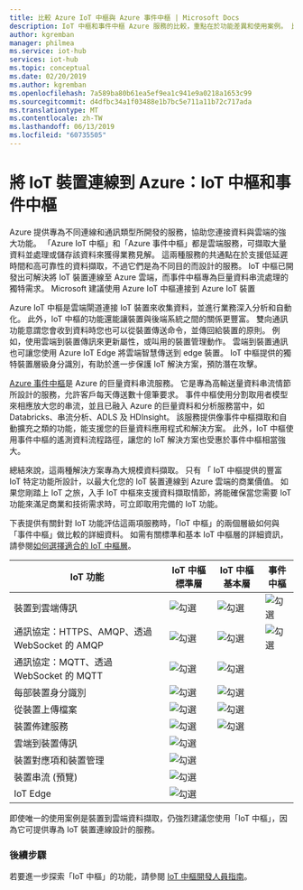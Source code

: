 ```yaml
---
title: 比較 Azure IoT 中樞與 Azure 事件中樞 | Microsoft Docs
description: IoT 中樞和事件中樞 Azure 服務的比較，重點在於功能差異和使用案例。 比較的項目包括支援的通訊協定、裝置管理、監視及檔案上傳。
author: kgremban
manager: philmea
ms.service: iot-hub
services: iot-hub
ms.topic: conceptual
ms.date: 02/20/2019
ms.author: kgremban
ms.openlocfilehash: 7a589ba80b61ea5ef9ea1c941e9a0218a1653c99
ms.sourcegitcommit: d4dfbc34a1f03488e1b7bc5e711a11b72c717ada
ms.translationtype: MT
ms.contentlocale: zh-TW
ms.lasthandoff: 06/13/2019
ms.locfileid: "60735505"
---
```

# <a name="connecting-iot-devices-to-azure-iot-hub-and-event-hubs"></a>將 IoT 裝置連線到 Azure：IoT 中樞和事件中樞

Azure 提供專為不同連線和通訊類型所開發的服務，協助您連接資料與雲端的強大功能。 「Azure IoT 中樞」和「Azure 事件中樞」都是雲端服務，可擷取大量資料並處理或儲存該資料來獲得業務見解。 這兩種服務的共通點在於支援低延遲時間和高可靠性的資料擷取，不過它們是為不同目的而設計的服務。 IoT 中樞已開發出可解決將 IoT 裝置連線至 Azure 雲端，而事件中樞專為巨量資料串流處理的獨特需求。 Microsoft 建議使用 Azure IoT 中樞連接到 Azure IoT 裝置

Azure IoT 中樞是雲端閘道連接 IoT 裝置來收集資料，並進行業務深入分析和自動化。 此外，IoT 中樞的功能還能讓裝置與後端系統之間的關係更豐富。 雙向通訊功能意謂您會收到資料時您也可以從裝置傳送命令，並傳回給裝置的原則。 例如，使用雲端到裝置傳訊來更新屬性，或叫用的裝置管理動作。 雲端到裝置通訊也可讓您使用 Azure IoT Edge 將雲端智慧傳送到 edge 裝置。 IoT 中樞提供的獨特裝置層級身分識別，有助於進一步保護 IoT 解決方案，預防潛在攻擊。 

[Azure 事件中樞](../event-hubs/event-hubs-what-is-event-hubs.md)是 Azure 的巨量資料串流服務。 它是專為高輸送量資料串流情節所設計的服務，允許客戶每天傳送數十億筆要求。 事件中樞使用分割取用者模型來相應放大您的串流，並且已融入 Azure 的巨量資料和分析服務當中，如 Databricks、串流分析、ADLS 及 HDInsight。 該服務提供像事件中樞擷取和自動擴充之類的功能，能支援您的巨量資料應用程式和解決方案。 此外，IoT 中樞使用事件中樞的遙測資料流程路徑，讓您的 IoT 解決方案也受惠於事件中樞相當強大。

總結來說，這兩種解決方案專為大規模資料擷取。 只有 「 IoT 中樞提供的豐富 IoT 特定功能所設計，以最大化您的 IoT 裝置連線到 Azure 雲端的商業價值。  如果您剛踏上 IoT 之旅，入手 IoT 中樞來支援資料擷取情節，將能確保當您需要 IoT 功能來滿足商業和技術需求時，可立即取用完備的 IoT 功能。

下表提供有關針對 IoT 功能評估這兩項服務時，「IoT 中樞」的兩個層級如何與「事件中樞」做比較的詳細資料。 如需有關標準和基本 IoT 中樞層的詳細資訊，請參閱[如何選擇適合的 IoT 中樞層](iot-hub-scaling.md)。

| IoT 功能 | IoT 中樞標準層 | IoT 中樞基本層 | 事件中樞 |
| --- | --- | --- | --- |
| 裝置到雲端傳訊 | ![勾選][checkmark] | ![勾選][checkmark] | ![勾選][checkmark] |
| 通訊協定：HTTPS、AMQP、透過 WebSocket 的 AMQP | ![勾選][checkmark] | ![勾選][checkmark] | ![勾選][checkmark] |
| 通訊協定：MQTT、透過 WebSocket 的 MQTT | ![勾選][checkmark] | ![勾選][checkmark] |  |
| 每部裝置身分識別 | ![勾選][checkmark] | ![勾選][checkmark] |  |
| 從裝置上傳檔案 | ![勾選][checkmark] | ![勾選][checkmark] |  |
| 裝置佈建服務 | ![勾選][checkmark] | ![勾選][checkmark] |  |
| 雲端到裝置傳訊 | ![勾選][checkmark] |  |  |
| 裝置對應項和裝置管理 | ![勾選][checkmark] |  |  |
| 裝置串流 (預覽) | ![勾選][checkmark] |  |  |
| IoT Edge | ![勾選][checkmark] |  |  |

即使唯一的使用案例是裝置到雲端資料擷取，仍強烈建議您使用「IoT 中樞」，因為它可提供專為 IoT 裝置連線設計的服務。 

### <a name="next-steps"></a>後續步驟

若要進一步探索「IoT 中樞」的功能，請參閱 [IoT 中樞開發人員指南](iot-hub-devguide.md)。

<!-- This one reference link is used over and over. --robinsh -->
[checkmark]: ./media/iot-hub-compare-event-hubs/ic195031.png
